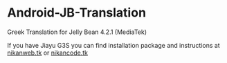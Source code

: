 Android-JB-Translation
======================

Greek Translation for Jelly Bean 4.2.1 (MediaTek)


If you have Jiayu G3S you can find installation package and instructions at <a href="http://nikanweb.tk/">nikanweb.tk</a> or <a href="http://nikancode.tk/">nikancode.tk</a>
